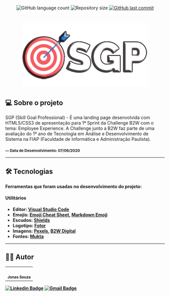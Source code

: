 <p align="center">
  <img alt="GitHub language count" src="https://img.shields.io/github/languages/count/jonasmzsouza/sgp-presentation?style=flat-square&color=06ebc4">

  <img alt="Repository size" src="https://img.shields.io/github/repo-size/jonasmzsouza/sgp-presentation?style=flat-square">
  
  <a href="https://github.com/jonasmzsouza/filmov/commits/master">
    <img alt="GitHub last commit" src="https://img.shields.io/github/last-commit/jonasmzsouza/sgp-presentation?style=flat-square">
  </a>
</p>

<h1 align="center" style="color=5effb6"> 
    <img alt="Logo SGP" src="https://raw.githubusercontent.com/jonasmzsouza/sgp-presentation/main/images/logo-sgp.png">
</h1>

## 💻 Sobre o projeto

SGP (Skill Goal Professional) - É uma landing page desenvolvida com HTML5/CSS3 de apresentação para 1ª Sprint da Challenge B2W com o tema: Employee Experience. A Challenge junto a B2W faz parte de uma avaliação do 1º ano de Tecnologia em Análise e Desenvolvimento de Sistema na FIAP (Faculdade de Informática e Administração Paulista).

<sub><b>— Data de Desenvolvimento: 07/06/2020<b></sub> 

---

## 🛠 Tecnologias

Ferramentas que foram usadas no desenvolvimento do projeto:

#### [](https://github.com/jonasmzsouza/filmov#utilit%C3%A1rios)**Utilitários**

-   Editor: **[Visual Studio Code](https://code.visualstudio.com/)**
-   Emojis: **[Emoji Cheat Sheet](https://github.com/ikatyang/emoji-cheat-sheet)**, **[Markdown Emoji](https://gist.github.com/rxaviers/7360908)**
-   Escudos: **[Shields](https://shields.io/)**
-   Logotipo: **[Fotor](https://www.fotor.com/)**  
-   Imagens: **[Pexels](https://www.pexels.com/)**, **[B2W Digital](https://ri.b2w.digital/)**
-   Fontes: **[Mukta](https://fonts.google.com/specimen/Mukta)**

---

## 👨‍💻 Autor

<table>
  <tr>
    <td align="center">
      <a href="https://jonasmzsouza.github.io/">
         <img style="border-radius: 50%;" src="https://avatars.githubusercontent.com/u/61324433?v=4" width="100px;" alt=""/>
         <br />
         <sub><b>Jonas Souza</b></sub>
      </a>
    </td>
  </tr>
</table>
 
[![Linkedin Badge](https://img.shields.io/badge/-jonasmzsouza-blue?style=flat-square&logo=Linkedin&logoColor=white&link=https://www.linkedin.com/in/jonasmzsouza/)](https://www.linkedin.com/in/jonasmzsouza/) [![Gmail Badge](https://img.shields.io/badge/-jonasmzsouza@gmail.com-c14438?style=flat-square&logo=Gmail&logoColor=white&link=mailto:jonasmzsouza@gmail.com)](mailto:jonasmzsouza@gmail.com)